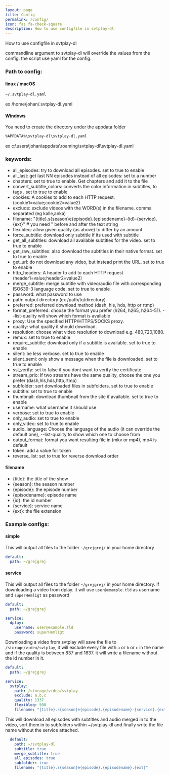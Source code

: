 ```yaml
---
layout: page
title: Config
permalink: /config/
icon: fas fa-check-square
description: How to use configfile in svtplay-dl
---
```


<p class="lead">How to use configfile in svtplay-dl</p>
commandline argument to svtplay-dl will override the values from the config.
the script use yaml for the config.

### Path to config:
#### linux  <i class="fab fa-linux"></i> / macOS <i class="fab fa-apple"></i>
```bash
~/.svtplay-dl.yaml
```
ex /home/johan/.svtplay-dl.yaml
#### Windows <i class="fab fa-windows"></i>
You need to create the directory under the appdata folder
```bash
%APPDATA%\svtplay-dl\svtplay-dl.yaml
```
ex c:\users\johan\appdata\roaming\svtplay-dl\svtplay-dl.yaml

### keywords:
* all_episodes: try to download all episodes. set to true to enable
* all_last: get last NN episodes instead of all episodes: set to a number
* chapters: set to true to enable. Get chapters and add it to the file
* convert_subtitle_colors: converts the color information in subtitles, to tags . set to true to enable
* cookies: A cookies to add to each HTTP request. (cookie1=value;cookie2=value2)
* exclude: exclude videos with the WORD(s) in the filename. comma separated (eg kalle,anka)
* filename: "{title}.s{season}e{episode}.{episodename}-{id}-{service}.{ext}" # you need " before and after the text string
* flexibleq: allow given quality (as above) to differ by an amount
* force_subtitle: download only subtitle if its used with subtitle
* get_all_subtitles: download all available subtitles for the video. set to true to enable
* get_raw_subtitles: also download the subtitles in their native format. set to true to enable
* get_url: do not download any video, but instead print the URL. set to true to enable
* http_headers: A header to add to each HTTP request (header1=value;header2=value2)
* merge_subtitle: merge subtitle with video/audio file with corresponding ISO639-3 language code. set to true to enable
* password: what password to use
* path: output directory (ex /path/to/directory)
* preferred: preferred download method (dash, hls, hds, http or rtmp)
* format_preferred: choose the format you prefer (h264, h265, h264-51). --list-quality will show which format is available 
* proxy: Use the specified HTTP/HTTPS/SOCKS proxy.
* quality: what quality it should download.
* resolution: choose what video resolution to download e.g. 480,720,1080.
* remux: set to true to enable
* require_subtitle: download only if a subtitle is available. set to true to enable
* silent: be less verbose. set to true to enable
* silent_semi: only show a message when the file is downloaded. set to true to enable
* ssl_verify: set to false if you dont want to verify the certificate
* stream_prio: If two streams have the same quality, choose the one you prefer (dash,hls,hds,http,rtmp)
* subfolder: sort downloaded files in subfolders. set to true to enable
* subtitle: set to true to enable
* thumbnail: download thumbnail from the site if available. set to true to enable
* username: what username it should use
* verbose: set to true to enable
* only_audio: set to true to enable
* only_video: set to true to enable
* audio_language: Choose the language of the audio (it can override the default one), --list-quality to show which one to choose from
* output_format: format you want resulting file in (mkv or mp4), mp4 is default
* token: add a value for token
* reverse_list: set to true for reverse download order


#### filename
* {title}: the title of the show
* {season}: the season number
* {episode}: the episode number
* {episodename}: episode name
* {id}: the id number
* {service}: service name
* {ext}: the file extension

### Example configs:

#### simple
This will output all files to the folder `~/grejgrej/` in your home directory
```yaml
default:
  path: ~/grejgrej
```

#### service
This will output all files to the folder `~/grejgrej/` in your home directory. if downloading a video from dplay. it will use `user@example.tld` as username and `superHemligt` as password
```yaml
default:
  path: ~/grejgrej

service:
  dplay:
    username: user@example.tld
    password: superHemligt
```
Downloading a video from svtplay will save the file to `/storage/video/svtplay`, it will exclude every file with `a` or `b` or `c` in the name and if the quality is between 837 and 1837. it will write a filename without the id number in it.
```yaml
default:
  path: ~/grejgrej

service:
  svtplay:
    path: /storage/video/svtplay
    exclude: a,b,c
    quality: 1337
    flexibleq: 500
    filename: "{title}.s{season}e{episode}.{episodename}-{service}.{ext}"
```

This will download all episodes with subtitles and audio merged in to the video, sort them in to subfolders within ~/svtplay-dl and finally write the file name without the service attached.
```yaml
  default:
    path: ~/svtplay-dl
    subtitle: true
    merge_subtitle: true
    all_episodes: true
    subfolder: true
    filename: "{title}.s{season}e{episode}.{episodename}.{ext}"
```
